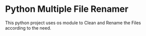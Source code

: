 # Python Multiple File Renamer
This python project uses os module to Clean and Rename the Files according to the need.

